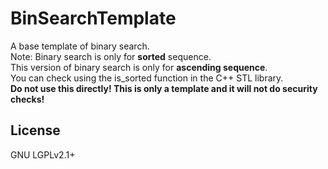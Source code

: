 # BinSearchTemplate
A base template of binary search.  
Note: Binary search is only for **sorted** sequence.  
This version of binary search is only for **ascending sequence**.  
You can check using the is_sorted function in the C++ STL library.  
**Do not use this directly! This is only a template and it will not do security checks!**  
## License
GNU LGPLv2.1+  
